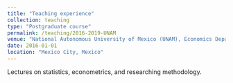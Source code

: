 ```yaml
---
title: "Teaching experience"
collection: teaching
type: "Postgraduate course"
permalink: /teaching/2016-2019-UNAM
venue: "National Autonomous University of Mexico (UNAM), Economics Department"
date: 2016-01-01
location: "Mexico City, Mexico"
---
```


Lectures on statistics, econometrics, and researching methodology.


